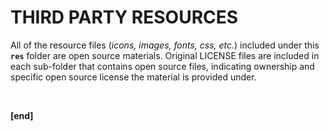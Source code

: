 # THIRD PARTY RESOURCES

All of the resource files (_icons, images, fonts, css, etc._) included under this **`res`** folder are open source materials. Original LICENSE files are included in each sub-folder that contains open source files, indicating ownership and specific open source license the material is provided under.

<br/>

**[end]**